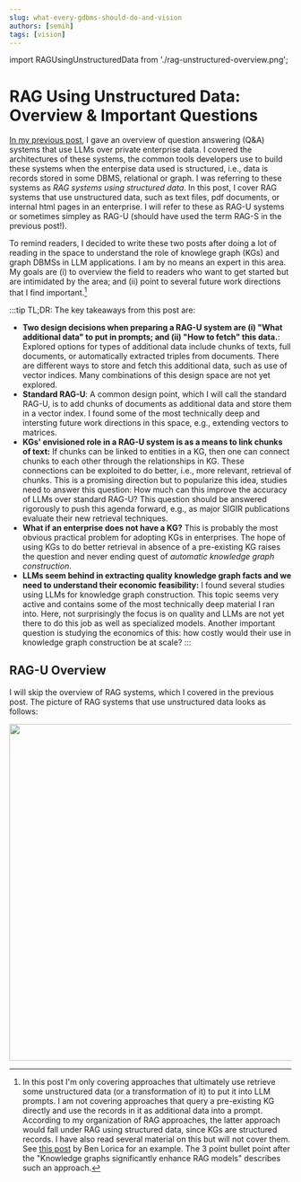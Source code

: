 ```yaml
---
slug: what-every-gdbms-should-do-and-vision
authors: [semih]
tags: [vision]
---
```


import RAGUsingUnstructuredData from './rag-unstructured-overview.png';

# RAG Using Unstructured Data: Overview & Important Questions

[In my previous post](https://kuzudb.com/docusaurus/blog/llms-graphs-part-1), 
I gave an overview of question answering (Q&A) systems that use LLMs
over private enterprise data. I covered the architectures of these systems, the common tools
developers use to build these systems when the enterpise data used is structured, 
i.e., data is records stored in some DBMS, relational or graph. I was referring to
these systems as *RAG systems using structured data*. In this post, I cover RAG systems 
that use unstructured data, such as text files,
pdf documents, or internal html pages in an enterprise. I will refer to these as RAG-U systems
or sometimes simpley as RAG-U (should have used the term RAG-S in the previous post!).

To remind readers, I decided to
write these two posts after doing a lot of reading in the space to understand the role of
knowlege graph (KGs) and graph DBMSs in LLM applications. I am by no means
an expert in this area. My goals are (i) to overview the field to readers who want to get started
but are intimidated by the area; and (ii) point to several future work directions that I find 
important.[^1]

[^1]: In this post I'm only covering approaches
that ultimately use retrieve some unstructured data (or a transformation of it) to put it 
into LLM prompts. I am not covering approaches that query a pre-existing KG directly and use the records
in it as additional data into a prompt. According to my organization of RAG approaches, 
the latter approach would fall under RAG using structured data, since KGs are structured records.
I have also read several material on this but will not cover them. See [this post](https://gradientflow.com/boosting-llms-with-external-knowledge-the-case-for-knowledge-graphs/) by Ben Lorica 
for an example. The 3 point bullet point after the "Knowledge graphs significantly 
enhance RAG models" describes such an approach. 

:::tip TL;DR: The key takeaways from this post are:
- **Two design decisions when preparing a RAG-U system are (i) "What additional data" to put in prompts; and (ii) "How to fetch" this data.**: Explored options for types of additional data include chunks of texts, full documents, or automatically extracted triples from documents. There are different ways to store and fetch this additional data, such as use of vector indices. Many combinations of this design space are not yet explored.
- **Standard RAG-U**: A common design point, which I will call the standard RAG-U, is to add chunks of documents as additional data and store them in a vector index. I found some of the most technically deep and intersting future work directions in this space, e.g., extending vectors to matrices.
- **KGs' envisioned role in a RAG-U system is as a means to link chunks of text:** If chunks can be linked to entities in a KG, then one can connect chunks to each other through the relationships in KG.
These connections can be exploited to do better, i.e., more relevant, retrieval of chunks. This is a promising direction but to popularize this idea, studies need to answer this question: How much can this improve the accuracy of LLMs over standard RAG-U? This question should be answered rigorously to push this agenda forward, e.g., as major SIGIR publications evaluate their new retrieval techniques.
- **What if an enterprise does not have a KG?** This is probably the most obvious practical problem for adopting KGs in enterprises. The hope of using KGs to do better retrieval in absence of a pre-existing KG raises the question and never ending quest of *automatic knowledge graph construction*.
- **LLMs seem behind in extracting quality knowledge graph facts and we need to understand their economic feasibility:** I found several studies using LLMs for knowledge graph construction. This topic seems very active and contains some of the most technically deep material I ran into. Here, not surprisingly the focus is on quality and LLMs are not yet there to do this job as well as specialized models. Another important question is studying the economics of this: how costly would their use in knowledge graph construction be at scale?
:::

## RAG-U Overview
I will skip the overview of RAG systems, which I covered in the previous post.
The picture of RAG systems that use unstructured data looks as follows:
<div class="img-center">
<img src={RAGUsingUnstructuredData} width="600"/>
</div>
